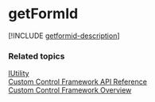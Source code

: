 # getFormId

[!INCLUDE [getformid-description](includes/getformid-description.md)]

### Related topics

[IUtility](../iutility.md)<br />
[Custom Control Framework API Reference](../index.md)<br />
[Custom Control Framework Overview](../../custom-control-framework-overview.md)<br />
